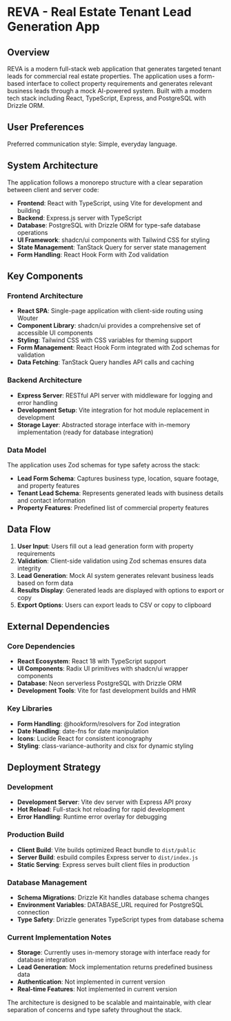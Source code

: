 # REVA - Real Estate Tenant Lead Generation App

## Overview

REVA is a modern full-stack web application that generates targeted tenant leads for commercial real estate properties. The application uses a form-based interface to collect property requirements and generates relevant business leads through a mock AI-powered system. Built with a modern tech stack including React, TypeScript, Express, and PostgreSQL with Drizzle ORM.

## User Preferences

Preferred communication style: Simple, everyday language.

## System Architecture

The application follows a monorepo structure with a clear separation between client and server code:

- **Frontend**: React with TypeScript, using Vite for development and building
- **Backend**: Express.js server with TypeScript
- **Database**: PostgreSQL with Drizzle ORM for type-safe database operations
- **UI Framework**: shadcn/ui components with Tailwind CSS for styling
- **State Management**: TanStack Query for server state management
- **Form Handling**: React Hook Form with Zod validation

## Key Components

### Frontend Architecture
- **React SPA**: Single-page application with client-side routing using Wouter
- **Component Library**: shadcn/ui provides a comprehensive set of accessible UI components
- **Styling**: Tailwind CSS with CSS variables for theming support
- **Form Management**: React Hook Form integrated with Zod schemas for validation
- **Data Fetching**: TanStack Query handles API calls and caching

### Backend Architecture
- **Express Server**: RESTful API server with middleware for logging and error handling
- **Development Setup**: Vite integration for hot module replacement in development
- **Storage Layer**: Abstracted storage interface with in-memory implementation (ready for database integration)

### Data Model
The application uses Zod schemas for type safety across the stack:
- **Lead Form Schema**: Captures business type, location, square footage, and property features
- **Tenant Lead Schema**: Represents generated leads with business details and contact information
- **Property Features**: Predefined list of commercial property features

## Data Flow

1. **User Input**: Users fill out a lead generation form with property requirements
2. **Validation**: Client-side validation using Zod schemas ensures data integrity
3. **Lead Generation**: Mock AI system generates relevant business leads based on form data
4. **Results Display**: Generated leads are displayed with options to export or copy
5. **Export Options**: Users can export leads to CSV or copy to clipboard

## External Dependencies

### Core Dependencies
- **React Ecosystem**: React 18 with TypeScript support
- **UI Components**: Radix UI primitives with shadcn/ui wrapper components
- **Database**: Neon serverless PostgreSQL with Drizzle ORM
- **Development Tools**: Vite for fast development builds and HMR

### Key Libraries
- **Form Handling**: @hookform/resolvers for Zod integration
- **Date Handling**: date-fns for date manipulation
- **Icons**: Lucide React for consistent iconography
- **Styling**: class-variance-authority and clsx for dynamic styling

## Deployment Strategy

### Development
- **Development Server**: Vite dev server with Express API proxy
- **Hot Reload**: Full-stack hot reloading for rapid development
- **Error Handling**: Runtime error overlay for debugging

### Production Build
- **Client Build**: Vite builds optimized React bundle to `dist/public`
- **Server Build**: esbuild compiles Express server to `dist/index.js`
- **Static Serving**: Express serves built client files in production

### Database Management
- **Schema Migrations**: Drizzle Kit handles database schema changes
- **Environment Variables**: DATABASE_URL required for PostgreSQL connection
- **Type Safety**: Drizzle generates TypeScript types from database schema

### Current Implementation Notes
- **Storage**: Currently uses in-memory storage with interface ready for database integration
- **Lead Generation**: Mock implementation returns predefined business data
- **Authentication**: Not implemented in current version
- **Real-time Features**: Not implemented in current version

The architecture is designed to be scalable and maintainable, with clear separation of concerns and type safety throughout the stack.